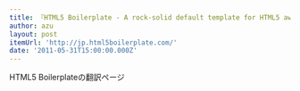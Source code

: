 ```yaml
---
title: 『HTML5 Boilerplate - A rock-solid default template for HTML5 awesome.』
author: azu
layout: post
itemUrl: 'http://jp.html5boilerplate.com/'
date: '2011-05-31T15:00:00.000Z'
---
```

HTML5 Boilerplateの翻訳ページ

